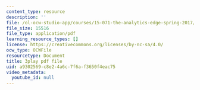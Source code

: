 ```yaml
---
content_type: resource
description: ''
file: /ol-ocw-studio-app/courses/15-071-the-analytics-edge-spring-2017/a9302569c8e24a6c7f6af3650f4eac75_f-EN4QySwAs.pdf
file_size: 15516
file_type: application/pdf
learning_resource_types: []
license: https://creativecommons.org/licenses/by-nc-sa/4.0/
ocw_type: OCWFile
resourcetype: Document
title: 3play pdf file
uid: a9302569-c8e2-4a6c-7f6a-f3650f4eac75
video_metadata:
  youtube_id: null
---
```

